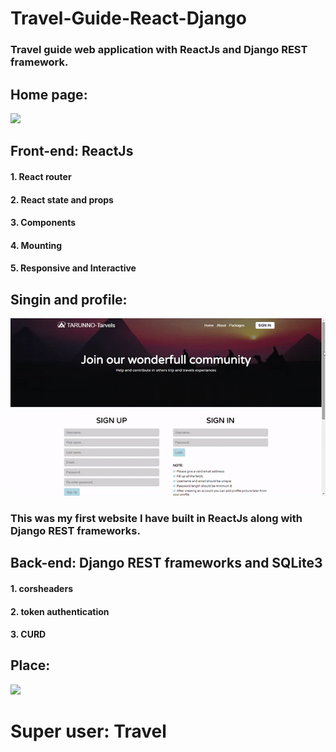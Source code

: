 # Travel-Guide-React-Django
### Travel guide web application with ReactJs and Django REST framework.
## Home page:
![](GIF/home.gif)
## Front-end: ReactJs
#### 1. React router
#### 2. React state and props
#### 3. Components 
#### 4. Mounting 
#### 5. Responsive and Interactive
## Singin and profile:
![](GIF/signin.gif)
### This was my first website I have built in ReactJs along with Django REST frameworks. 
## Back-end: Django REST frameworks and SQLite3
#### 1. corsheaders
#### 2. token authentication 
#### 3. CURD
## Place:
![](GIF/place.gif)
# Super user: Travel
